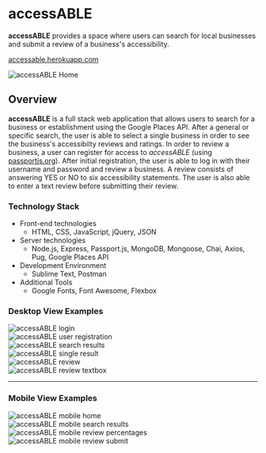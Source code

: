 # accessABLE

**accessABLE** provides a space where users can search for local businesses and submit a review of a business's accessibility.

[accessable.herokuapp.com](https://accessable.herokuapp.com "accessABLE")

![accessABLE Home](dev_images/desktop_home.png "accessABLE Home")


## Overview ##
**accessABLE** is a full stack web application that allows users to search for a business or establishment using the Google Places API. After a general or specific search, the user is able to select a single business in order to see the business's accessibilty reviews and ratings. In order to review a business, a user can register for access to *accessABLE* (using [passportjs.org](http://www.passportjs.org/ "Passport")). After initial registration, the user is able to log in with their username and password and review a business.  A review consists of answering YES or NO to six accessibility statements.  The user is also able to enter a text review before submitting their review.  

### Technology Stack ###
*  Front-end technologies
    +  HTML, CSS, JavaScript, jQuery, JSON
*  Server technologies
    +  Node.js, Express, Passport.js, MongoDB, Mongoose, Chai, Axios, Pug, Google Places API
*  Development Environment
    +  Sublime Text, Postman
* Additional Tools
    +  Google Fonts, Font Awesome, Flexbox


### Desktop View Examples ###
![accessABLE login](dev_images/desktop_login.png "accessABLE login")  
![accessABLE user registration](dev_images/desktop_user_reg.png "accessABLE user registration")  
![accessABLE search results](dev_images/desktop_results.png "accessABLE search results")  
![accessABLE single result](dev_images/desktop_single_result.png "accessABLE single result")  
![accessABLE review](dev_images/desktop_review.png "accessABLE review")  
![accessABLE review textbox](dev_images/desktop_review_textbox.png "accessABLE review textbox")  

* * *

### Mobile View Examples ###
![accessABLE mobile home](/dev_images/mobile_home.jpg "accessABLE mobile home")  
![accessABLE mobile search results](/dev_images/mobile_results.jpg "accessABLE mobile search results")  
![accessABLE mobile review percentages](/dev_images/mobile_review_percentages.jpg "accessABLE mobile review percentages")  
![accessABLE mobile review submit](/dev_images/mobile_review_submit.jpg "accessABLE mobile review submit")